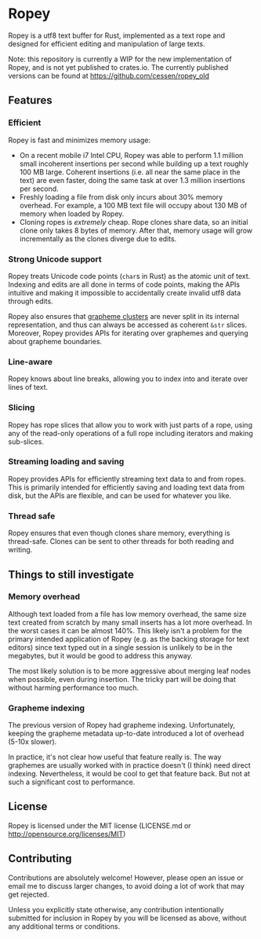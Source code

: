 # Ropey

Ropey is a utf8 text buffer for Rust, implemented as a text rope and designed
for efficient editing and manipulation of large texts.

Note: this repository is currently a WIP for the new implementation of Ropey,
and is not yet published to crates.io.  The currently published versions can be
found at https://github.com/cessen/ropey_old


## Features

### Efficient

Ropey is fast and minimizes memory usage:

- On a recent mobile i7 Intel CPU, Ropey was able to perform 1.1 million
  small incoherent insertions per second while building up a text roughly
  100 MB large.  Coherent insertions (i.e. all near the same place in the
  text) are even faster, doing the same task at over 1.3 million insertions
  per second.
- Freshly loading a file from disk only incurs about 30% memory overhead.  For
  example, a 100 MB text file will occupy about 130 MB of memory when loaded
  by Ropey.
- Cloning ropes is _extremely_ cheap.  Rope clones share data, so an initial
  clone only takes 8 bytes of memory.  After that, memory usage will grow
  incrementally as the clones diverge due to edits.


### Strong Unicode support
Ropey treats Unicode code points (`char`s in Rust) as the atomic unit of text.
Indexing and edits are all done in terms of code points, making the APIs
intuitive and making it impossible to accidentally create invalid utf8 data
through edits.

Ropey also ensures that [grapheme clusters](https://www.unicode.org/reports/tr29/#Grapheme_Cluster_Boundaries)
are never split in its internal representation, and thus can always be accessed
as coherent `&str` slices.  Moreover, Ropey provides APIs for iterating over
graphemes and querying about grapheme boundaries.


### Line-aware

Ropey knows about line breaks, allowing you to index into and iterate over lines
of text.


### Slicing

Ropey has rope slices that allow you to work with just parts of a rope, using
any of the read-only operations of a full rope including iterators and making
sub-slices.


### Streaming loading and saving

Ropey provides APIs for efficiently streaming text data to and from ropes.  This
is primarily intended for efficiently saving and loading text data from disk, but
the APIs are flexible, and can be used for whatever you like.


### Thread safe

Ropey ensures that even though clones share memory, everything is thread-safe.
Clones can be sent to other threads for both reading and writing.


## Things to still investigate

### Memory overhead

Although text loaded from a file has low memory overhead, the same size text
created from scratch by many small inserts has a lot more overhead.  In the
worst cases it can be almost 140%.  This likely isn't a problem for the primary
intended application of Ropey (e.g. as the backing storage for text editors)
since text typed out in a single session is unlikely to be in the megabytes, but
it would be good to address this anyway.

The most likely solution is to be more aggressive about merging leaf nodes when
possible, even during insertion.  The tricky part will be doing that without
harming performance too much.

### Grapheme indexing

The previous version of Ropey had grapheme indexing.  Unfortunately, keeping the
grapheme metadata up-to-date introduced a lot of overhead (5-10x slower).

In practice, it's not clear how useful that feature really is.  The way
graphemes are usually worked with in practice doesn't (I think) need direct
indexing.  Nevertheless, it would be cool to get that feature back.  But not
at such a significant cost to performance.


## License

Ropey is licensed under the MIT license (LICENSE.md or http://opensource.org/licenses/MIT)


## Contributing

Contributions are absolutely welcome!  However, please open an issue or email me
to discuss larger changes, to avoid doing a lot of work that may get rejected.

Unless you explicitly state otherwise, any contribution intentionally submitted
for inclusion in Ropey by you will be licensed as above, without any additional
terms or conditions.
